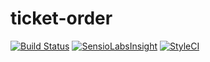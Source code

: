 # ticket-order

[![Build Status](https://travis-ci.org/convenia/ticket-order.svg?branch=master)](https://travis-ci.org/convenia/ticket-order) [![SensioLabsInsight](https://insight.sensiolabs.com/projects/f5eb35c4-43bc-4522-9cc5-41804aded7ee/mini.png)](https://insight.sensiolabs.com/projects/f5eb35c4-43bc-4522-9cc5-41804aded7ee) [![StyleCI](https://styleci.io/repos/60729197/shield)](https://styleci.io/repos/60729197)
